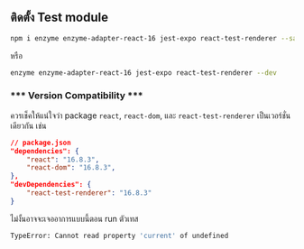 ## ติดตั้ง Test module 

```bash
npm i enzyme enzyme-adapter-react-16 jest-expo react-test-renderer --save-dev
```

หรือ

```bash
enzyme enzyme-adapter-react-16 jest-expo react-test-renderer --dev
```

### *** Version Compatibility ***

ควรเช็คให้แน่ใจว่า package `react`, `react-dom`, และ `react-test-renderer` เป็นเวอร์ชั่นเดียวกัน เช่น 

```json
// package.json 
"dependencies": {
    "react": "16.8.3",
    "react-dom": "16.8.3",
},
"devDependencies": {
    "react-test-renderer": "16.8.3"
}
```

ไม่งั้นอาจจะเจออาการแบบนี้ตอน run ตัวเทส 

```bash
TypeError: Cannot read property 'current' of undefined
```
